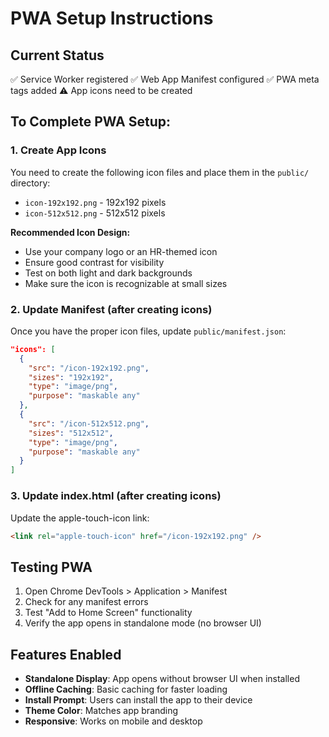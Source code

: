 # PWA Setup Instructions

## Current Status
✅ Service Worker registered
✅ Web App Manifest configured
✅ PWA meta tags added
⚠️ App icons need to be created

## To Complete PWA Setup:

### 1. Create App Icons
You need to create the following icon files and place them in the `public/` directory:

- `icon-192x192.png` - 192x192 pixels
- `icon-512x512.png` - 512x512 pixels

**Recommended Icon Design:**
- Use your company logo or an HR-themed icon
- Ensure good contrast for visibility
- Test on both light and dark backgrounds
- Make sure the icon is recognizable at small sizes

### 2. Update Manifest (after creating icons)
Once you have the proper icon files, update `public/manifest.json`:

```json
"icons": [
  {
    "src": "/icon-192x192.png",
    "sizes": "192x192",
    "type": "image/png",
    "purpose": "maskable any"
  },
  {
    "src": "/icon-512x512.png", 
    "sizes": "512x512",
    "type": "image/png",
    "purpose": "maskable any"
  }
]
```

### 3. Update index.html (after creating icons)
Update the apple-touch-icon link:
```html
<link rel="apple-touch-icon" href="/icon-192x192.png" />
```

## Testing PWA
1. Open Chrome DevTools > Application > Manifest
2. Check for any manifest errors
3. Test "Add to Home Screen" functionality
4. Verify the app opens in standalone mode (no browser UI)

## Features Enabled
- **Standalone Display**: App opens without browser UI when installed
- **Offline Caching**: Basic caching for faster loading
- **Install Prompt**: Users can install the app to their device
- **Theme Color**: Matches app branding
- **Responsive**: Works on mobile and desktop 